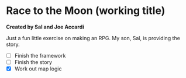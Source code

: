 # Race to the Moon (working title)
**Created by Sal and Joe Accardi**

Just a fun little exercise on making an RPG. My son, Sal, is providing the story. 


- [ ] Finish the framework
- [ ] Finish the story
- [X] Work out map logic
